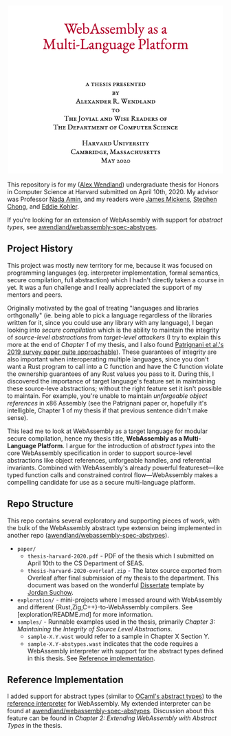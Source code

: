 <div align="center">
  <img src="readme-extras/header.png" alt="WebAssembly as a Multi-Language Platform" width="500">
  <br>
</div>

This repository is for my ([Alex Wendland](https://blog.alexwendland.com/)) undergraduate thesis for Honors in Computer Science at Harvard submitted on April 10th, 2020. My advisor was Professor [Nada Amin](https://lampwww.epfl.ch/~amin/cv/), and my readers were [James Mickens](https://mickens.seas.harvard.edu/), [Stephen Chong](https://people.seas.harvard.edu/~chong/), and [Eddie Kohler](http://www.read.seas.harvard.edu/~kohler/).

If you're looking for an extension of WebAssembly with support for *abstract types*, see [awendland/webassembly-spec-abstypes](https://github.com/awendland/webassembly-spec-abstypes).

## Project History

This project was mostly new territory for me, because it was focused on programming languages (eg. interpreter implementation, formal semantics, secure compilation, full abstraction) which I hadn't directly taken a course in yet. It was a fun challenge and I really appreciated the support of my mentors and peers.

Originally motivated by the goal of treating "languages and libraries orthgonally" (ie. being able to pick a language regardless of the libraries written for it, since you could use any library with any language), I began looking into *secure compilation* which is the ability to maintain the integrity of *source-level abstractions* from *target-level attackers* (I try to explain this more at the end of *Chapter 1* of my thesis, and I also found [Patrignani et al.'s 2019 survey paper quite approachable](https://scholar.google.com/scholar?oi=bibs&hl=en&cluster=17491953276416494886)). These guarantees of integrity are also important when interoperating multiple languages, since you don't want a Rust program to call into a C function and have the C function violate the ownership guarantees of any Rust values you pass to it. During this, I discovered the importance of target language's feature set in maintaining these source-leve abstractions; without the right feature set it isn't possible to maintain. For example, you're unable to maintain *unforgeable object references* in x86 Assembly (see the Patrignani paper or, hopefully it's intelligble, Chapter 1 of my thesis if that previous sentence didn't make sense).

This lead me to look at WebAssembly as a target language for modular secure compilation, hence my thesis title, **WebAssembly as a Multi-Language Platform**. I argue for the introduction of *abstract types* into the core WebAssembly specification in order to support source-level abstractions like object references, unforgeable handles, and referential invariants. Combined with WebAssembly's already powerful featureset—like typed function calls and constrained control flow—WebAssembly makes a compelling candidate for use as a secure multi-language platform.

## Repo Structure

This repo contains several exploratory and supporting pieces of work, with the bulk of the WebAssembly abstract type extension being implemented in another repo ([awendland/webassembly-spec-abstypes](https://github.com/awendland/webassembly-spec-abstypes)).

* `paper/`
    * `thesis-harvard-2020.pdf` - PDF of the thesis which I submitted on April 10th to the CS Department of SEAS.
    * `thesis-harvard-2020-overleaf.zip` - The latex source exported from Overleaf after final submission of my thesis to the department. This document was based on the wonderful [Dissertate](https://github.com/suchow/Dissertate) template by [Jordan Suchow](https://suchow.io/).
* `exploration/` - mini-projects where I messed around with WebAssembly and different {Rust,Zig,C++}-to-WebAssembly compilers. See [exploration/README.md] for more information.
* `samples/` - Runnable examples used in the thesis, primarily *Chapter 3: Maintaining the Integrity of Source Level Abstractions*.
    * `sample-X.Y.wast` would refer to a sample in Chapter X Section Y.
    * `sample-X.Y-abstypes.wast` indicates that the code requires a WebAssembly interpreter with support for the abstract types defined in this thesis. See [Reference implementation](#reference-implementation).

## Reference Implementation

I added support for abstract types (similar to [OCaml's abstract types](https://ocaml.org/learn/tutorials/modules.html#Abstract-types)) to the [reference interpreter](https://github.com/WebAssembly/spec/tree/master/interpreter) for WebAssembly. My extended interpreter can be found at [awendland/webassembly-spec-abstypes](https://github.com/awendland/webassembly-spec-abstypes). Discussion about this feature can be found in *Chapter 2: Extending WebAssembly with Abstract Types* in the thesis.
